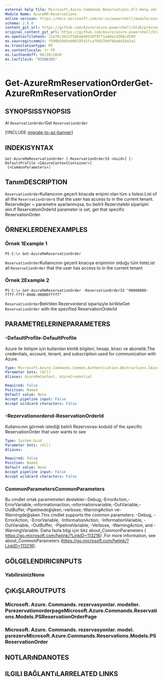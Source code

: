 ```yaml
---
external help file: Microsoft.Azure.Commands.Reservations.dll-Help.xml
Module Name: AzureRM.Reservations
online version: https://docs.microsoft.com/en-us/powershell/module/azurerm.reservations/get-azurermreservationorder
schema: 2.0.0
content_git_url: https://github.com/Azure/azure-powershell/blob/preview/src/ResourceManager/Reservations/Commands.Reservations/help/Get-AzureRmReservationOrder.md
original_content_git_url: https://github.com/Azure/azure-powershell/blob/preview/src/ResourceManager/Reservations/Commands.Reservations/help/Get-AzureRmReservationOrder.md
ms.openlocfilehash: 12e76c3412f54ba840528f9ff1a40acd388cd109
ms.sourcegitcommit: f599b50d5e980197d1fca769378df90a842b42a1
ms.translationtype: MT
ms.contentlocale: tr-TR
ms.lasthandoff: 08/20/2020
ms.locfileid: "93588392"
---
```

# <span data-ttu-id="73ceb-101">Get-AzureRmReservationOrder</span><span class="sxs-lookup"><span data-stu-id="73ceb-101">Get-AzureRmReservationOrder</span></span>

## <span data-ttu-id="73ceb-102">SYNOPSIS</span><span class="sxs-lookup"><span data-stu-id="73ceb-102">SYNOPSIS</span></span>
<span data-ttu-id="73ceb-103">Al `ReservationOrder`</span><span class="sxs-lookup"><span data-stu-id="73ceb-103">Get `ReservationOrder`</span></span>

[!INCLUDE [migrate-to-az-banner](../../includes/migrate-to-az-banner.md)]

## <span data-ttu-id="73ceb-104">INDEKI</span><span class="sxs-lookup"><span data-stu-id="73ceb-104">SYNTAX</span></span>

```
Get-AzureRmReservationOrder [-ReservationOrderId <Guid>] [-DefaultProfile <IAzureContextContainer>]
 [<CommonParameters>]
```

## <span data-ttu-id="73ceb-105">Tanım</span><span class="sxs-lookup"><span data-stu-id="73ceb-105">DESCRIPTION</span></span>
<span data-ttu-id="73ceb-106">`ReservationOrder`Kullanıcının geçerli kiracıda erişimi olan tüm s listesi.</span><span class="sxs-lookup"><span data-stu-id="73ceb-106">List of all the `ReservationOrder`s that the user has access to in the current tenant.</span></span> <span data-ttu-id="73ceb-107">Rezervdeğer = parametre ayarlanmışsa, bu belirli Rezervtalebi siparişini alın.</span><span class="sxs-lookup"><span data-stu-id="73ceb-107">If ReservationOrderId parameter is set, get that specific ReservationOrder.</span></span>

## <span data-ttu-id="73ceb-108">ÖRNEKLERDEN</span><span class="sxs-lookup"><span data-stu-id="73ceb-108">EXAMPLES</span></span>

### <span data-ttu-id="73ceb-109">Örnek 1</span><span class="sxs-lookup"><span data-stu-id="73ceb-109">Example 1</span></span>
```
PS C:\> Get-AzureRmReservationOrder
```

<span data-ttu-id="73ceb-110">`ReservationOrder`Kullanıcının geçerli kiracıya erişiminin olduğu tüm liste</span><span class="sxs-lookup"><span data-stu-id="73ceb-110">List all `ReservationOrder` that the user has access to in the current tenant</span></span>

### <span data-ttu-id="73ceb-111">Örnek 2</span><span class="sxs-lookup"><span data-stu-id="73ceb-111">Example 2</span></span>
```
PS C:\> Get-AzureRmReservationOrder -ReservationOrderId "00000000-ffff-ffff-0000-00000fffff"
```

<span data-ttu-id="73ceb-112">`ReservationOrder`Belirtilen Rezervorderıd siparişiyle birlikte</span><span class="sxs-lookup"><span data-stu-id="73ceb-112">Get `ReservationOrder` with the specified ReservationOrderId</span></span>

## <span data-ttu-id="73ceb-113">PARAMETRELERINE</span><span class="sxs-lookup"><span data-stu-id="73ceb-113">PARAMETERS</span></span>

### <span data-ttu-id="73ceb-114">-DefaultProfile</span><span class="sxs-lookup"><span data-stu-id="73ceb-114">-DefaultProfile</span></span>
<span data-ttu-id="73ceb-115">Azure ile iletişim için kullanılan kimlik bilgileri, hesap, kiracı ve abonelik.</span><span class="sxs-lookup"><span data-stu-id="73ceb-115">The credentials, account, tenant, and subscription used for communication with Azure.</span></span>

```yaml
Type: Microsoft.Azure.Commands.Common.Authentication.Abstractions.IAzureContextContainer
Parameter Sets: (All)
Aliases: AzureRmContext, AzureCredential

Required: False
Position: Named
Default value: None
Accept pipeline input: False
Accept wildcard characters: False
```

### <span data-ttu-id="73ceb-116">-Rezervationorderıd</span><span class="sxs-lookup"><span data-stu-id="73ceb-116">-ReservationOrderId</span></span>
<span data-ttu-id="73ceb-117">Kullanıcının görmek istediği belirli Rezervsırası kodu</span><span class="sxs-lookup"><span data-stu-id="73ceb-117">Id of the specific ReservationOrder that user wants to see</span></span>

```yaml
Type: System.Guid
Parameter Sets: (All)
Aliases:

Required: False
Position: Named
Default value: None
Accept pipeline input: False
Accept wildcard characters: False
```

### <span data-ttu-id="73ceb-118">CommonParameters</span><span class="sxs-lookup"><span data-stu-id="73ceb-118">CommonParameters</span></span>
<span data-ttu-id="73ceb-119">Bu cmdlet ortak parametreleri destekler:-Debug,-ErrorAction,-ErrorVariable,-ınformationaction,-ınformationvariable,-OutVariable,-OutBuffer,-Pipelinedeğişken,-verbose,-WarningAction ve-Warningdeğişken.</span><span class="sxs-lookup"><span data-stu-id="73ceb-119">This cmdlet supports the common parameters: -Debug, -ErrorAction, -ErrorVariable, -InformationAction, -InformationVariable, -OutVariable, -OutBuffer, -PipelineVariable, -Verbose, -WarningAction, and -WarningVariable.</span></span> <span data-ttu-id="73ceb-120">Daha fazla bilgi için bkz about_CommonParameters ( https://go.microsoft.com/fwlink/?LinkID=113216) .</span><span class="sxs-lookup"><span data-stu-id="73ceb-120">For more information, see about_CommonParameters (https://go.microsoft.com/fwlink/?LinkID=113216).</span></span>

## <span data-ttu-id="73ceb-121">GÖLGELENDIRICI</span><span class="sxs-lookup"><span data-stu-id="73ceb-121">INPUTS</span></span>

### <span data-ttu-id="73ceb-122">Yabilirsiniz</span><span class="sxs-lookup"><span data-stu-id="73ceb-122">None</span></span>

## <span data-ttu-id="73ceb-123">ÇıKıŞLAR</span><span class="sxs-lookup"><span data-stu-id="73ceb-123">OUTPUTS</span></span>

### <span data-ttu-id="73ceb-124">Microsoft. Azure. Commands. rezervasyonlar. modeller. Psrezervationorderpage</span><span class="sxs-lookup"><span data-stu-id="73ceb-124">Microsoft.Azure.Commands.Reservations.Models.PSReservationOrderPage</span></span>

### <span data-ttu-id="73ceb-125">Microsoft. Azure. Commands. rezervasyonlar. model. psrezerv</span><span class="sxs-lookup"><span data-stu-id="73ceb-125">Microsoft.Azure.Commands.Reservations.Models.PSReservationOrder</span></span>

## <span data-ttu-id="73ceb-126">NOTLARıNDA</span><span class="sxs-lookup"><span data-stu-id="73ceb-126">NOTES</span></span>

## <span data-ttu-id="73ceb-127">ILGILI BAĞLANTıLAR</span><span class="sxs-lookup"><span data-stu-id="73ceb-127">RELATED LINKS</span></span>
